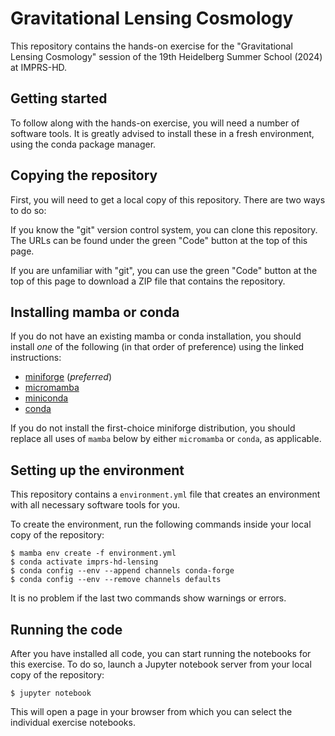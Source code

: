 # Gravitational Lensing Cosmology

This repository contains the hands-on exercise for the "Gravitational Lensing
Cosmology" session of the 19th Heidelberg Summer School (2024) at IMPRS-HD.


## Getting started

To follow along with the hands-on exercise, you will need a number of software
tools.  It is greatly advised to install these in a fresh environment, using
the conda package manager.


## Copying the repository

First, you will need to get a local copy of this repository.  There are two
ways to do so:

If you know the "git" version control system, you can clone this repository.
The URLs can be found under the green "Code" button at the top of this page.

If you are unfamiliar with "git", you can use the green "Code" button at the
top of this page to download a ZIP file that contains the repository.


## Installing mamba or conda

If you do not have an existing mamba or conda installation, you should install
*one* of the following (in that order of preference) using the linked
instructions:

* [miniforge](https://github.com/conda-forge/miniforge) (_preferred_)
* [micromamba](https://mamba.readthedocs.io/en/latest/installation/micromamba-installation.html)
* [miniconda](https://docs.anaconda.com/free/miniconda/miniconda-install/)
* [conda](https://docs.conda.io/projects/conda/en/stable/user-guide/install/index.html)

If you do not install the first-choice miniforge distribution, you should
replace all uses of `mamba` below by either `micromamba` or `conda`, as
applicable.


## Setting up the environment

This repository contains a `environment.yml` file that creates an environment
with all necessary software tools for you.

To create the environment, run the following commands inside your local copy of
the repository:

```console
$ mamba env create -f environment.yml
$ conda activate imprs-hd-lensing
$ conda config --env --append channels conda-forge
$ conda config --env --remove channels defaults
```

It is no problem if the last two commands show warnings or errors.


## Running the code

After you have installed all code, you can start running the notebooks for this
exercise.  To do so, launch a Jupyter notebook server from your local copy of
the repository:

```console
$ jupyter notebook
```

This will open a page in your browser from which you can select the individual
exercise notebooks.
